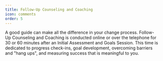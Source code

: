 ```yaml
---
title: Follow-Up Counseling and Coaching
icon: comments
order: 5
---
```


A good guide can make all the difference in your change process. Follow-Up Counseling and Coaching is conducted online or over the telephone for 30 or 60 minutes after an Initial Assessment and Goals Session. This time is dedicated to progress check-ins, goal development, overcoming barriers and "hang ups", and measuring success that is meaningful to you.
